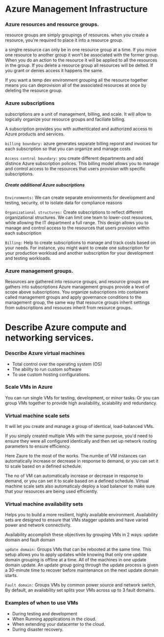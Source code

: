 # Azure Management Infrastructure

### Azure resources and resource groups.

resource groups are simply groupings of resources. when you create a resource, you're required to place it into a resource group.

a singlre resource can only be in one resource group at a time. 
If you move one resource to another group it won't be associated with the former group.
When you do an action to the resource it will be applied to all the resources in the group. 
If you delete a resource group all resources will be delted.
If you grant or denies access it happens the same.

If you want a temp dev environment grouping all the resource together means you can deprovision all of the associated resources at once by deleting the resource group.

### Azure subscriptions

subscriptions are a unit of management, billing, and scale. It will allow to logically organize your resource groups and faciliate billing.

A subscription provides you with authenticated and authorized access to Azure products and services.

`billing boundary:` azure generates separate billing reporst and invoices for each subscription so that you can organize and manage costs

`Access control boundary:` you create different departments and add distince Azure subscription polices. This billing model allows you to manage and control access to the resources that users provision with specific subscriptions.

##### Create additional Azure subscriptions

`Environments:` We can create separate environments for development and testing, security, ot to isolate data for compliance reasons

`Organizational structures:` Create subscriptions to reflect different organizational structures. We can limit one team to lower-cost resources, while allowing the IT department a full range. This design allows you to manage and control access to the resources that users provision within each subscription

`Billing:` Help to create subscriptions to manage and track costs based on your needs. For instance, you might want to create one subscription for your production workload and another subscription for your development and testing workloads.


### Azure management groups.

Resources are gathered into resource groups, and resource groups are gathers into subscriptions
Azure management groups provide a level of scope above subscriptions.
You organize subscriptions into containers called management groups and apply governance conditions to the management group, the same way that resource groups inherit settings from subscriptions and resouces inherit from resource groups.


# Describe Azure compute and networking services.

### Describe Azure virtual machines

* Total control over the operating system (OS)
* The ability to run custom software
* To use custom hosting configurations.

### Scale VMs in Azure

You can run single VMs for testing, development, or minor tasks. Or you can group VMs together to provide high availability, scalability and redundancy.

### Virtual machine scale sets

It will let you create and manage a group of identical, load-balanced VMs. 

If you simply created multiple VMs with the same purpose, you'd need to ensure they were all configured identically and then set up network routing parameters to ensure efficiency.

Here Zaure to the most of the works. The numbe of VM instances can automatically increase or decrease in response to demand, or you can set it to scale based on a defined schedule.

The no of VM can automatically increase or decrease in response to demand, or you can set it to scale based on a defined schedule. Virtual machine scale sets also automaticaly deploy a load balancer to make sure that your resources are being used efficiently.


### Virtual machine availability sets

Helps you to build a more resilient, highly available environment. Availability sets are designed to ensure that VMs stagger updates and have varied power and network connectivity.

Availability accomplish these objectives by grouping VMs in 2 ways: update domain and fault domain

`update domain:` Groups VMs that can be rebooted at the same time. This setup allows you to apply updates while knowing that only one update domain grouping is offline at a time. All of the machines in one update domain update. An update group going through the update process is given a 30-minute time to recover before maintenance on the next update domain starts.

`Fault domain:` Groups VMs by common power source and network switch, By default, an availability set splits your VMs across up to 3 fault domains.

### Examples of when to use VMs

* During testing and development
* When Running appplications in the cloud.
* When extending your datacenter to the cloud.
* During disaster recovery.

